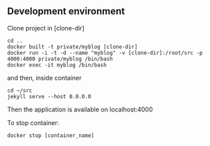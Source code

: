 ## Development environment 

Clone project in [clone-dir]
```
cd ..
docker built -t private/myblog [clone-dir]
docker run -i -t -d --name "myblog" -v [clone-dir]:/root/src -p 4000:4000 private/myblog /bin/bash
docker exec -it myblog /bin/bash
```

and then, inside container

```
cd ~/src
jekyll serve --host 0.0.0.0
```
Then the application is available on localhost:4000

To stop container:
```
docker stop [container_name]
```
